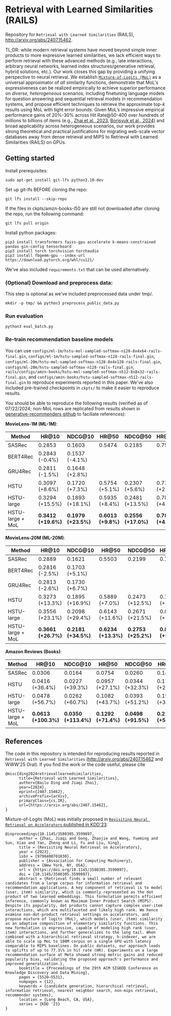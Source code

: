 # Retrieval with Learned Similarities (RAILS)

Repository for `Retrieval with Learned Similarities` (RAILS), http://arxiv.org/abs/2407.15462.

TL;DR: while modern retrieval systems have moved beyond simple inner products to more expressive learned similarities, we lack efficient ways to perform retrieval with these advanced methods (e.g., late interactions, arbitrary neural networks, learned index structures/generative retrieval, hybrid solutions, etc.). Our work closes this gap by providing a unifying perspective to neural retrieval. We establish [`Mixture-of-Logits (MoL)`](https://dl.acm.org/doi/10.1145/3580305.3599897) as a universal approximator of _all_ similarity functions, demonstrate that MoL's expressiveness can be realized empirically to achieve superior performance on _diverse, heterogeneous_ scenarios, including finetuning language models for question answering and sequential retrieval models in recommendation systems, and propose efficient techniques to retrieve the approximate top-$k$ results using MoL with tight error bounds. Given MoL’s impressive empirical performance gains of 20%-30% across Hit Rate@50-400 over hundreds of millions to billions of items (e.g., [Zhai et al., 2023](https://dl.acm.org/doi/10.1145/3580305.3599897), [Borisyuk et al., 2024](https://dl.acm.org/doi/10.1145/3627673.3680091)) and broad applicability across heterogeneous scenarios, our work provides strong theoretical and practical justifications for migrating web-scale vector databases away from dense retrieval and MIPS to Retrieval with Learned Similarities (RAILS) on GPUs.

## Getting started

Install prerequisites:
```
sudo apt-get install git-lfs python3.10-dev
```

Set up git-lfs BEFORE cloning the repo:
```
git lfs install --skip-repo
```

If the files in ckpts/amzn-books-l50 are still not downloaded after cloning the repo, run the following command:
```
git lfs pull origin
```

Install python packages:
```
pip3 install transformers faiss-gpu accelerate k-means-constrained pandas gin-config tensorboard
pip3 install torch torchvision torchaudio
pip3 install fbgemm-gpu --index-url https://download.pytorch.org/whl/cu121/
```

We've also included `requirements.txt` that can be used alternatively.

### (Optional) Download and preprocess data:
This step is optional as we've included preprocessed data under tmp/.
```
mkdir -p tmp/ && python3 preprocess_public_data.py
```

### Run evaluation
```
python3 eval_batch.py
```

### Re-train recommendation baseline models

You can use `configs/ml-1m/hstu-mol-sampled-softmax-n128-8x4x64-rails-final.gin`, `configs/ml-1m/hstu-sampled-softmax-n128-rails-final.gin`, `configs/ml-20m/hstu-mol-sampled-softmax-n128-8x4x128-rails-final.gin`, `configs/ml-20m/hstu-sampled-softmax-n128-rails-final.gin`, `rails/configs/amzn-books/hstu-mol-sampled-softmax-n512-8x8x32-rails-final.gin`, and `configs/amzn-books/hstu-sampled-softmax-n512-rails-final.gin` to reproduce experiments reported in this paper. We've also included pre-trained checkpoints in `ckpts/` to make it easier to reproduce results.

You should be able to reproduce the following results (verified as of 07/22/2024; non-MoL rows are replicated from results shown in [generative-recommenders github](https://github.com/facebookresearch/generative-recommenders) to faciliate references):

**MovieLens-1M (ML-1M)**:

| Method        | HR@10            | NDCG@10         | HR@50           | NDCG@50         | HR@200          | NDCG@200        |
| ------------- | ---------------- | ----------------| --------------- | --------------- | --------------- | --------------- |
| SASRec        | 0.2853           | 0.1603          | 0.5474          | 0.2185          | 0.7528          | 0.2498          |
| BERT4Rec      | 0.2843 (-0.4%)   | 0.1537 (-4.1%)  |                 |                 |                 |                 |
| GRU4Rec       | 0.2811 (-1.5%)   | 0.1648 (+2.8%)  |                 |                 |                 |                 |
| HSTU          | 0.3097 (+8.6%)   | 0.1720 (+7.3%)  | 0.5754 (+5.1%)  | 0.2307 (+5.6%)  | 0.7716 (+2.5%)  | 0.2606 (+4.3%)  |
| HSTU-large       | 0.3294 (+15.5%)     | 0.1893 (+18.1%)     | 0.5935 (+8.4%) | 0.2481 (+13.5%) | 0.7839 (+4.1%) | 0.2771 (+10.9%) |
| HSTU-large + MoL | **0.3412 (+19.6%)** | **0.1979 (+23.5%)** | **0.6013 (+9.8%)** | **0.2556 (+17.0%)** | **0.7877 (+4.6%)** | **0.2840 (+13.7%)** |

**MovieLens-20M (ML-20M)**:

| Method        | HR@10            | NDCG@10         | HR@50           | NDCG@50         | HR@200          | NDCG@200        |
| ------------- | ---------------- | --------------- | --------------- | --------------- | --------------- | --------------- |
| SASRec        | 0.2889           | 0.1621          | 0.5503          | 0.2199          | 0.7661          | 0.2527          |
| BERT4Rec      | 0.2816 (-2.5%)   | 0.1703 (+5.1%)  |                 |                 |                 |                 |
| GRU4Rec       | 0.2813 (-2.6%)   | 0.1730 (+6.7%)  |                 |                 |                 |                 |
| HSTU          | 0.3273 (+13.3%)  | 0.1895 (+16.9%) | 0.5889 (+7.0%)  | 0.2473 (+12.5%) | 0.7952 (+3.8%)  | 0.2787 (+10.3%) |
| HSTU-large       | 0.3556 (+23.1%)     | 0.2098 (+29.4%)     | 0.6143 (+11.6%)     | 0.2671 (+21.5%)     | 0.8074 (+5.4%)     | 0.2965 (+17.4%) |
| HSTU-large + MoL | **0.3661 (+26.7%)** | **0.2181 (+34.5%)** | **0.6234 (+13.3%)** | **0.2753 (+25.2%)** | **0.8116 (+5.9%)** | **0.3039 (+20.3%)** |

**Amazon Reviews (Books)**:

| Method        | HR@10            | NDCG@10         | HR@50           | NDCG@50         | HR@200          | NDCG@200        |
| ------------- | ---------------- | ----------------|---------------- | --------------- | --------------- | --------------- |
| SASRec        | 0.0306           | 0.0164          | 0.0754          | 0.0260          | 0.1431          | 0.0362          |
| HSTU          | 0.0416 (+36.4%)  | 0.0227 (+39.3%) | 0.0957 (+27.1%) | 0.0344 (+32.3%) | 0.1735 (+21.3%) | 0.0461 (+27.7%) |
| HSTU-large       | 0.0478 (+56.7%)  | 0.0262 (+60.7%)  | 0.1082 (+43.7%) | 0.0393 (+51.2%) | 0.1908 (+33.4%) | 0.0517 (+43.2%) |
| HSTU-large + MoL | **0.0613 (+100.3%)** | **0.0350 (+113.4%)** | **0.1292 (+71.4%)** | **0.0498 (+91.5%)** | **0.2167 (+51.4%)** | **0.0629 (+73.8%)** |

## References

The code in this repository is intended for reproducing results reported in `Retrieval with Learned Similarities` (http://arxiv.org/abs/2407.15462 and WWW'25 Oral). If you find the work or the code useful, please cite
```
@misc{ding2024retrievallearnedsimilarities,
      title={Retrieval with Learned Similarities}, 
      author={Bailu Ding and Jiaqi Zhai},
      year={2024},
      eprint={2407.15462},
      archivePrefix={arXiv},
      primaryClass={cs.IR},
      url={https://arxiv.org/abs/2407.15462}, 
}
```

Mixture-of-Logits (MoL) was initially proposed in [`Revisiting Neural Retrieval on Accelerators` published in KDD'23](https://arxiv.org/abs/2306.04039):
```
@inproceedings{10.1145/3580305.3599897,
      author = {Zhai, Jiaqi and Gong, Zhaojie and Wang, Yueming and Sun, Xiao and Yan, Zheng and Li, Fu and Liu, Xing},
      title = {Revisiting Neural Retrieval on Accelerators},
      year = {2023},
      isbn = {9798400701030},
      publisher = {Association for Computing Machinery},
      address = {New York, NY, USA},
      url = {https://doi.org/10.1145/3580305.3599897},
      doi = {10.1145/3580305.3599897},
      abstract = {Retrieval finds a small number of relevant candidates from a large corpus for information retrieval and recommendation applications. A key component of retrieval is to model (user, item) similarity, which is commonly represented as the dot product of two learned embeddings. This formulation permits efficient inference, commonly known as Maximum Inner Product Search (MIPS). Despite its popularity, dot products cannot capture complex user-item interactions, which are multifaceted and likely high rank. We hence examine non-dot-product retrieval settings on accelerators, and propose mixture of logits (MoL), which models (user, item) similarity as an adaptive composition of elementary similarity functions. This new formulation is expressive, capable of modeling high rank (user, item) interactions, and further generalizes to the long tail. When combined with a hierarchical retrieval strategy, h-indexer, we are able to scale up MoL to 100M corpus on a single GPU with latency comparable to MIPS baselines. On public datasets, our approach leads to uplifts of up to 77.3\% in hit rate (HR). Experiments on a large recommendation surface at Meta showed strong metric gains and reduced popularity bias, validating the proposed approach's performance and improved generalization.},
      booktitle = {Proceedings of the 29th ACM SIGKDD Conference on Knowledge Discovery and Data Mining},
      pages = {5520–5531},
      numpages = {12},
      keywords = {candidate generation, hierarchical retrieval, information retrieval, nearest neighbor search, non-mips retrieval, recommender systems},
      location = {Long Beach, CA, USA},
      series = {KDD '23}
}
```
